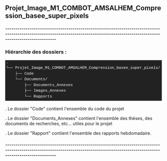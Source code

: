 ## Projet_Image_M1_COMBOT_AMSALHEM_Compression_basee_super_pixels

##### ---------------------------------------------------------------------------------------------------------------------------------------------------------------------------------

### Hiérarchie des dossiers :



![](/Documents/Images_Annexes/Arborescence.png)



. Le dossier "Code" contient l'ensemble du code du projet

. Le dossier "Documents_Annexes" contient l'ensemble des thèses, des documents de recherches, etc... utiles pour le projet

. Le dossier "Rapport" contient l'ensemble des rapports hebdomadaire.

##### ---------------------------------------------------------------------------------------------------------------------------------------------------------------------------------
